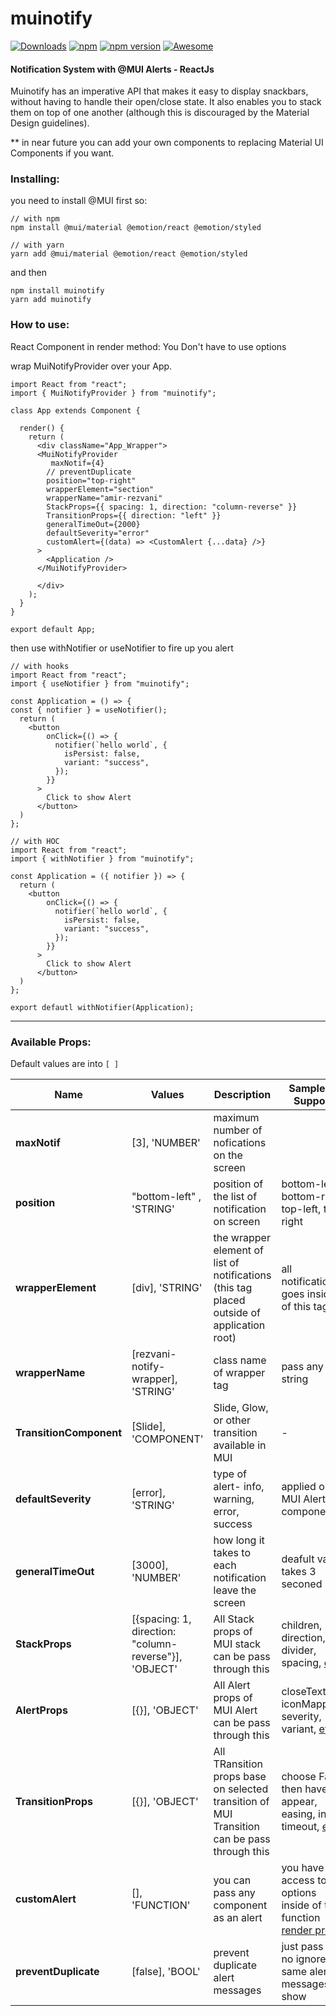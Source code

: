 # muinotify

<a href="https://www.npmjs.com/package/muinotify"><img alt="Downloads" src="http://img.shields.io/npm/dm/muinotify.svg"></a>
[![npm](https://img.shields.io/npm/dt/muinotify.svg)](https://www.npmjs.com/package/muinotify)
<a href="https://www.npmjs.com/package/muinotify"><img alt="npm version" src="https://badge.fury.io/js/muinotify.svg"></a>
[![Awesome](https://cdn.rawgit.com/sindresorhus/awesome/d7305f38d29fed78fa85652e3a63e154dd8e8829/media/badge.svg)](https://github.com/sindresorhus/awesome)

#### Notification System with @MUI Alerts - ReactJs

Muinotify has an imperative API that makes it easy to display snackbars, without having to handle their open/close state. It also enables you to stack them on top of one another (although this is discouraged by the Material Design guidelines).

\*\* in near future you can add your own components to replacing Material UI Components if you want.

### Installing:

you need to install @MUI first so:

```
// with npm
npm install @mui/material @emotion/react @emotion/styled

// with yarn
yarn add @mui/material @emotion/react @emotion/styled

```

and then

```
npm install muinotify
yarn add muinotify

```

### How to use:

React Component in render method:
You Don't have to use options

wrap MuiNotifyProvider over your App.

```
import React from "react";
import { MuiNotifyProvider } from "muinotify";

class App extends Component {

  render() {
    return (
      <div className="App_Wrapper">
      <MuiNotifyProvider
         maxNotif={4}
        // preventDuplicate
        position="top-right"
        wrapperElement="section"
        wrapperName="amir-rezvani"
        StackProps={{ spacing: 1, direction: "column-reverse" }}
        TransitionProps={{ direction: "left" }}
        generalTimeOut={2000}
        defaultSeverity="error"
        customAlert={(data) => <CustomAlert {...data} />}
      >
        <Application />
      </MuiNotifyProvider>

      </div>
    );
  }
}

export default App;
```

then use withNotifier or useNotifier to fire up you alert

```
// with hooks
import React from "react";
import { useNotifier } from "muinotify";

const Application = () => {
const { notifier } = useNotifier();
  return (
    <button
        onClick={() => {
          notifier(`hello world`, {
            isPersist: false,
            variant: "success",
          });
        }}
      >
        Click to show Alert
      </button>
  )
};
```

```
// with HOC
import React from "react";
import { withNotifier } from "muinotify";

const Application = ({ notifier }) => {
  return (
    <button
        onClick={() => {
          notifier(`hello world`, {
            isPersist: false,
            variant: "success",
          });
        }}
      >
        Click to show Alert
      </button>
  )
};

export defautl withNotifier(Application);
```

<hr>

### Available Props:

Default values are into `[ ]`

| Name                    | Values                                                | Description                                                                                 | Sample or Support                                                                                                  |
| ----------------------- | ----------------------------------------------------- | ------------------------------------------------------------------------------------------- | ------------------------------------------------------------------------------------------------------------------ |
| **maxNotif**            | [3], 'NUMBER'                                         | maximum number of nofications on the screen                                                 | <NotifierProvider maxNotif={4} />                                                                                  |
| **position**            | "bottom-left" , 'STRING'                              | position of the list of notification on screen                                              | bottom-left, bottom-right, top-left, top-right                                                                     |
| **wrapperElement**      | [div], 'STRING'                                       | the wrapper element of list of notifications (this tag placed outside of application root)  | all notification goes inside of this tag                                                                           |
| **wrapperName**         | [rezvani-notify-wrapper], 'STRING'                    | class name of wrapper tag                                                                   | pass any string                                                                                                    |
| **TransitionComponent** | [Slide], 'COMPONENT'                                  | Slide, Glow, or other transition available in MUI                                           | - <NotifierProvider TransitionComponent={Glow} />                                                                  |
| **defaultSeverity**     | [error], 'STRING'                                     | type of alert- info, warning, error, success                                                | applied on MUI Alert component                                                                                     |
| **generalTimeOut**      | [3000], 'NUMBER'                                      | how long it takes to each notification leave the screen                                     | deafult value takes 3 seconed long                                                                                 |
| **StackProps**          | [{spacing: 1, direction: "column-reverse"}], 'OBJECT' | All Stack props of MUI stack can be pass through this                                       | children, direction, divider, spacing, [etc](https://mui.com/api/stack/)..                                         |
| **AlertProps**          | [{}], 'OBJECT'                                        | All Alert props of MUI Alert can be pass through this                                       | closeText, iconMapping, severity, variant, [etc](https://mui.com/api/alert/).                                      |
| **TransitionProps**     | [{}], 'OBJECT'                                        | All TRansition props base on selected transition of MUI Transition can be pass through this | choose Fade then have appear, easing, in, timeout, [etc](https://mui.com/api/fade/).                               |
| **customAlert**         | [], 'FUNCTION'                                        | you can pass any component as an alert                                                      | you have access to all options inside of this function [render props](https://reactjs.org/docs/render-props.html). |
| **preventDuplicate**    | [false], 'BOOL'                                       | prevent duplicate alert messages                                                            | just pass this no ignore same alert messages to show                                                               |
